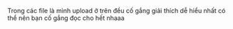 Trong các file là mình upload ở trên đều cố gắng giải thích dễ hiểu nhất có thể nên bạn cố gắng đọc cho hết nhaaa
